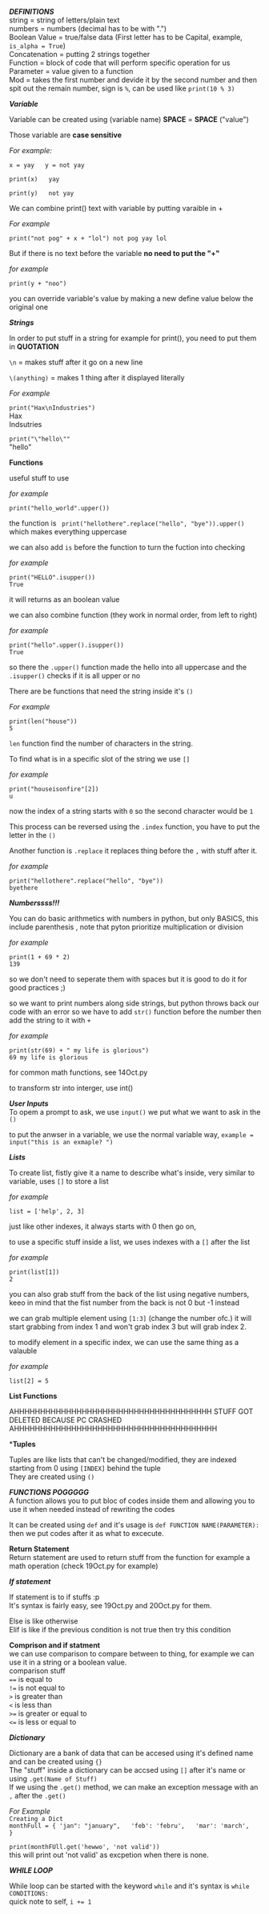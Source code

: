 ***DEFINITIONS***  
string = string of letters/plain text  
numbers = numbers (decimal has to be with ".")  
Boolean Value = true/false data (First letter has to be Capital, example, `is_alpha = True`)  
Concatenation = putting 2 strings together  
Function = block of code that will perform specific operation for us  
Parameter = value given to a function  
Mod = takes the first number and devide it by the second number and then spit out the remain number, sign is `%`, can be used like `print(10 % 3)`  


***Variable***  

Variable can be created using (variable name) **SPACE** = **SPACE** ("value")    
   
Those variable are **case sensitive**    

*For example:*

`x = yay  
y = not yay` 

`print(x)  
yay`  

`print(y)  
not yay`  

We can combine print() text with variable by putting varaible in +

*For example*

`print("not pog" + x + "lol")
not pog yay lol`

But if there is no text before the variable **no need to put the "+"**

*for example*

`print(y + "noo")`

you can override variable's value by making a new define value below the original one  

***Strings***  

In order to put stuff in a string for example for print(), you need to put them in **QUOTATION**  

`\n` = makes stuff after it go on a new line  

`\(anything)` = makes 1 thing after it displayed literally  

*For example*

`print("Hax\nIndustries")`  
Hax  
Indsutries  

`print("\"hello\""`  
"hello"  

**Functions** 

useful stuff to use  

*for example*  

`print("hello_world".upper())`  

the function is `
print("hellothere".replace("hello", "bye")).upper()` which makes everything uppercase  

we can also add `is` before the function to turn the fuction into checking  

*for example*  

`print("HELLO".isupper())`  
`True`  

it will returns as an boolean value  

we can also combine function (they work in normal order, from left to right)  

*for example*  

`print("hello".upper().isupper())`  
`True`  

so there the `.upper()` function made the hello into all uppercase and the `.isupper()` checks if it is all upper or no  

There are be functions that need the string inside it's `()`  

*For example*  

`print(len("house"))`   
`5`  

`len` function find the number of characters in the string.  

To find what is in a specific slot of the string we use `[]`  

*for example*

`print("houseisonfire"[2])`  
`u`

now the index of a string starts with `0` so the second character would be `1`    

This process can be reversed using the `.index` function, you have to put the letter in the `()`  

Another function is `.replace` it replaces thing before the `,` with stuff after it.  

*for example*  

`print("hellothere".replace("hello", "bye"))`  
`byethere`  


***Numberssss!!!***

You can do basic arithmetics with numbers in python, but only BASICS, this include parenthesis , note that pyton prioritize multiplication or division  

*for example*  

`print(1 + 69 * 2)`  
`139`  

so we don't need to seperate them with spaces but it is good to do it for good practices ;)  

so we want to print numbers along side strings, but python throws back our code with an error so we have to add `str()` function before the number then add the string to it with `+`  

*for example*   

`print(str(69) + " my life is glorious")`  
`69 my life is glorious`  

for common math functions, see 14Oct.py  

to transform str into interger, use int()

***User Inputs***  
To opem a prompt to ask, we use  `input()` we put what we want to ask in the `()`   

to put the anwser in a variable, we use the normal variable way, `example = input("this is an exmaple? ")`    

***Lists***    

To create list, fistly give it a name to describe what's inside, very similar to variable, uses `[]` to store a list   

*for example*  

`list = ['help', 2, 3]`  

just like other indexes, it always starts with 0 then go on,  

to use a specific stuff inside a list, we uses indexes with a `[]` after the list  

*for example*  

`print(list[1])`  
`2`  

you can also grab stuff from the back of the list using negative numbers, keeo in mind that the fist number from the back is not 0 but -1 instead  

we can grab multiple element using `[1:3]` (change the number ofc.) it will start grabbing from index 1 and won't grab index 3 but will grab index 2.  

to modify element in a specific index, we can use the same thing as a valauble  

*for example*  

`list[2] = 5`  

**List Functions**

AHHHHHHHHHHHHHHHHHHHHHHHHHHHHHHHHHHHHHH STUFF GOT DELETED BECAUSE PC CRASHED AHHHHHHHHHHHHHHHHHHHHHHHHHHHHHHHHHHHHHHH

***Tuples**

Tuples are like lists that can't be changed/modified, they are indexed starting from 0 using `[INDEX]` behind the tuple  
They are created using `()`    

***FUNCTIONS POGGGGG***  
A function allows you to put bloc of codes inside them and allowing you to use it when needed instead of rewriting the codes   

It can be created using `def` and it's usage is `def FUNCTION NAME(PARAMETER):` then we put codes after it as what to excecute.  

**Return Statement**  
Return statement are used to return stuff from the function for example a math operation  (check 19Oct.py for example)  

***If statement***

If statement is to if stuffs :p   
It's syntax is fairly easy, see 19Oct.py and 20Oct.py for them.  

Else is like otherwise  
Elif is like if the previous condition is not true then try this condition   

**Comprison and if statment**  
we can use comparison to compare between to thing, for example we can use it in a string or a boolean value.  
comparison stuff  
`==` is equal to  
`!=` is not equal to  
`>` is greater than  
`<` is less than  
`>=` is greater or equal to  
`<=` is less or equal to  

***Dictionary***

Dictionary are a bank of data that can be accesed using it's defined name and can be created using `{}`  
The "stuff" inside a dictionary can be accsed using `[]` after it's name or using `.get(Name of Stuff)`  
If we using the `.get()` method, we can make an exception message with an `,` after the `.get()`  

*For Example*  
`Creating a Dict`  
`monthFull = {
    'jan": "january",  
    'feb': 'febru',  
    'mar': 'march',  
}`  

`print(monthFUll.get('hewwo', 'not valid'))`  
this will print out 'not valid' as excpetion when there is none.  

***WHILE LOOP*** 

While loop can be started with the keyword `while` and it's syntax is `while CONDITIONS:`  
quick note to self, `i += 1`  


